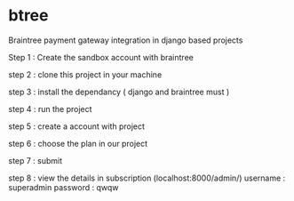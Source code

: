 # btree
Braintree payment gateway integration in django based projects

Step 1 :  Create the sandbox account with braintree

step 2 : clone this project in your machine

step 3 : install the dependancy ( django and braintree must )

step 4 : run the project

step 5 : create a account with project 

step 6 : choose the plan in our project

step 7 : submit 

step 8 : view the details in subscription (localhost:8000/admin/)
        username : superadmin
        password  : qwqw
